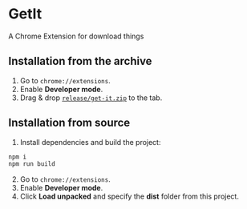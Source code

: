 # GetIt
A Chrome Extension for download things

## Installation from the archive

1. Go to `chrome://extensions`.
2. Enable **Developer mode**.
3. Drag & drop [`release/get-it.zip`](release/get-it.zip) to the tab.

## Installation from source

1. Install dependencies and build the project:
```bash
npm i
npm run build
```
2. Go to `chrome://extensions`.
3. Enable **Developer mode**.
4. Click **Load unpacked** and specify the **dist** folder from this project.
